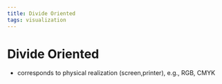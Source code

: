 ```yaml
---
title: Divide Oriented
tags: visualization
---
```


# Divide Oriented
- corresponds to physical realization (screen,printer), e.g., RGB, CMYK










































